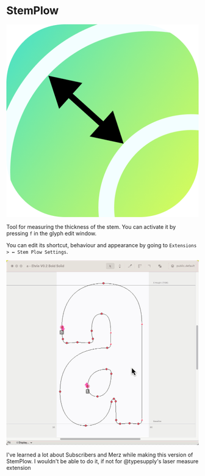 # StemPlow



![StemPlow-icon](images/StemPlow-icon.png)

Tool for measuring the thickness of the stem. You can activate it by pressing `f` in the glyph edit window.

You can edit its shortcut, behaviour and appearance by going to
`Extensions > ↔ Stem Plow Settings`.



![animation](images/animation.gif)

I've learned a lot about Subscribers and Merz while making this version of StemPlow. I wouldn't be able to do it, if not for @typesupply's  laser measure extension 

[Laser Measure extension]: https://github.com/typesupply/lasermeasure/	". You will see a lot of resemblance to his code since I used it as a base for the Subscriber object."





